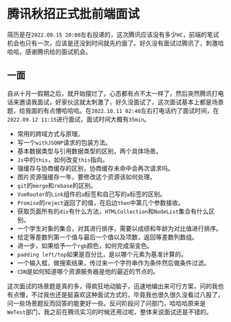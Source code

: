 # 腾讯秋招正式批前端面试
简历是在`2022.09.15 20:00`左右投递的，这次腾讯应该没有多少`HC`，前端的笔试机会也只有一次，应该是还没到时间就先约面了。好久没有面试过腾讯了，刺激哈哈哈，感谢腾讯给的面试机会。

## 一面
自从十月一假期之后，就开始摆烂了，心态都有点不太一样了，然后突然腾讯打电话来邀请我面试，好家伙这就太刺激了，好久没面试了，这次面试基本上都是场景题，给我面的有点懵哈哈哈。在`2022.10.11 02:40`左右打电话约了面试时间，在`2022.09.12 11:15`进行面试，面试时间大概有`35min`。

* 常用的跨域方式与原理。
* 写一个`withJSONP`请求的包装方法。
* 基本数据类型与引用数据类型的区别，两个具体场景。
* `Js`中的`this`，如何改变`this`指向。
* 强缓存与协商缓存的区别，协商缓存未命中会再次请求吗。
* 图片资源强缓存一年，要修改这个资源该如何处理。
* `git`的`merge`和`rebase`的区别。
* `VueRouter`的`Link`组件的`a`标签和自己写的`a`标签的区别。
* `Promise`的`reject`返回了的值，在后边`then`中第几个参数接收。
* 获取页面所有的`div`有什么方法，`HTMLCollection`和`NodeList`集合有什么区别。
* 一个学生对象的集合，对其进行排序，需要以成绩和年龄为对比值进行排序。
* 给定等差数列第一个值与最后一个值以及项数，返回等差数列数组。
* 进一步，如果给予一个`rgb`颜色，如何完成渐变色。
* `padding left/top`如果是百分比，是以哪个元素为基准计算的。
* 一个输入框，做搜索结果，传过来一个字符串作为条件然后做条件过滤。
* `CDN`是如何知道哪个资源服务器是他的最近的节点的。

这次面试的场景题是真的多，得疯狂地动脑子，迅速地编出来可行方案，问的我也有点懵，不过我也还是挺喜欢这种面试方式的，毕竟我也很久很久没看过八股了，问一些场景题反而回答的能更好一些。反问阶段问了问部门，哈哈哈原来是`WeTest`部门，我之前在腾讯实习的时候还用过呢，整体来说面试还是不错的。
